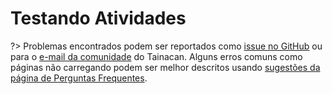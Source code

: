 # Testando Atividades

?> Problemas encontrados podem ser reportados como [issue no GitHub](https://github.com/tainacan/tainacan/issues ':ignore') ou para o [e-mail da comunidade](mailto:tainacan@lists.riseup.net ':ignore') do Tainacan. Alguns erros comuns como páginas não carregando podem ser melhor descritos usando [sugestões da página de Perguntas Frequentes](/pt-br/faq#acho-que-encontrei-um-erro-como-devo-proceder).